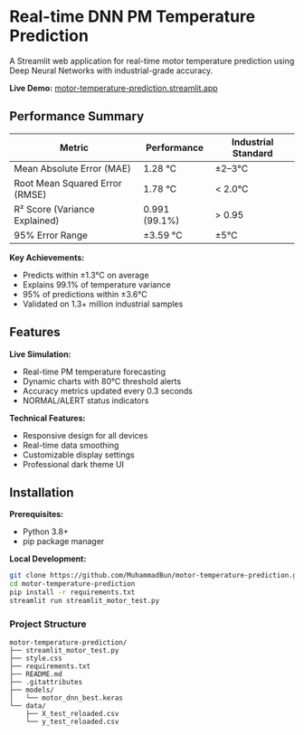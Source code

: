 # Real-time DNN PM Temperature Prediction

A Streamlit web application for real-time motor temperature prediction using Deep Neural Networks with industrial-grade accuracy.

**Live Demo:** [motor-temperature-prediction.streamlit.app](https://motor-temperature-prediction.streamlit.app)

## Performance Summary

| Metric | Performance | Industrial Standard |
|--------|-------------|---------------------|
| Mean Absolute Error (MAE) | 1.28 °C | ±2–3°C |
| Root Mean Squared Error (RMSE) | 1.78 °C | < 2.0°C |
| R² Score (Variance Explained) | 0.991 (99.1%) | > 0.95 |
| 95% Error Range | ±3.59 °C | ±5°C |

**Key Achievements:**
- Predicts within ±1.3°C on average
- Explains 99.1% of temperature variance  
- 95% of predictions within ±3.6°C
- Validated on 1.3+ million industrial samples

## Features

**Live Simulation:**
- Real-time PM temperature forecasting
- Dynamic charts with 80°C threshold alerts
- Accuracy metrics updated every 0.3 seconds
- NORMAL/ALERT status indicators

**Technical Features:**
- Responsive design for all devices
- Real-time data smoothing
- Customizable display settings
- Professional dark theme UI

## Installation

**Prerequisites:**
- Python 3.8+
- pip package manager

**Local Development:**
```bash
git clone https://github.com/MuhammadBun/motor-temperature-prediction.git
cd motor-temperature-prediction
pip install -r requirements.txt
streamlit run streamlit_motor_test.py
```

### Project Structure
    motor-temperature-prediction/
    ├── streamlit_motor_test.py
    ├── style.css
    ├── requirements.txt
    ├── README.md
    ├── .gitattributes
    ├── models/
    │   └── motor_dnn_best.keras
    └── data/
        ├── X_test_reloaded.csv
        └── y_test_reloaded.csv